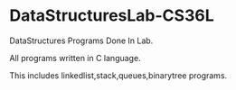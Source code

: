 # DataStructuresLab-CS36L

DataStructures Programs Done In Lab.

All programs written in C language.

This includes linkedlist,stack,queues,binarytree programs.
